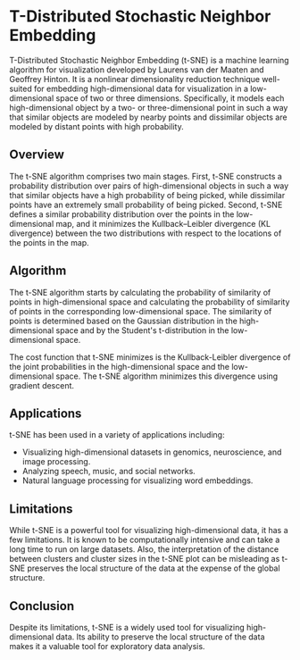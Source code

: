 # T-Distributed Stochastic Neighbor Embedding

T-Distributed Stochastic Neighbor Embedding (t-SNE) is a machine learning algorithm for visualization developed by Laurens van der Maaten and Geoffrey Hinton. It is a nonlinear dimensionality reduction technique well-suited for embedding high-dimensional data for visualization in a low-dimensional space of two or three dimensions. Specifically, it models each high-dimensional object by a two- or three-dimensional point in such a way that similar objects are modeled by nearby points and dissimilar objects are modeled by distant points with high probability.

## Overview

The t-SNE algorithm comprises two main stages. First, t-SNE constructs a probability distribution over pairs of high-dimensional objects in such a way that similar objects have a high probability of being picked, while dissimilar points have an extremely small probability of being picked. Second, t-SNE defines a similar probability distribution over the points in the low-dimensional map, and it minimizes the Kullback–Leibler divergence (KL divergence) between the two distributions with respect to the locations of the points in the map.

## Algorithm

The t-SNE algorithm starts by calculating the probability of similarity of points in high-dimensional space and calculating the probability of similarity of points in the corresponding low-dimensional space. The similarity of points is determined based on the Gaussian distribution in the high-dimensional space and by the Student's t-distribution in the low-dimensional space.

The cost function that t-SNE minimizes is the Kullback-Leibler divergence of the joint probabilities in the high-dimensional space and the low-dimensional space. The t-SNE algorithm minimizes this divergence using gradient descent.

## Applications

t-SNE has been used in a variety of applications including:

- Visualizing high-dimensional datasets in genomics, neuroscience, and image processing.
- Analyzing speech, music, and social networks.
- Natural language processing for visualizing word embeddings.

## Limitations

While t-SNE is a powerful tool for visualizing high-dimensional data, it has a few limitations. It is known to be computationally intensive and can take a long time to run on large datasets. Also, the interpretation of the distance between clusters and cluster sizes in the t-SNE plot can be misleading as t-SNE preserves the local structure of the data at the expense of the global structure. 

## Conclusion

Despite its limitations, t-SNE is a widely used tool for visualizing high-dimensional data. Its ability to preserve the local structure of the data makes it a valuable tool for exploratory data analysis.
